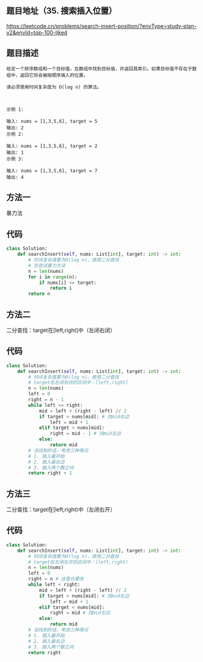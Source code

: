## 题目地址（35. 搜索插入位置）

https://leetcode.cn/problems/search-insert-position/?envType=study-plan-v2&envId=top-100-liked

## 题目描述

```
给定一个排序数组和一个目标值，在数组中找到目标值，并返回其索引。如果目标值不存在于数组中，返回它将会被按顺序插入的位置。

请必须使用时间复杂度为 O(log n) 的算法。

 

示例 1:

输入: nums = [1,3,5,6], target = 5
输出: 2
示例 2:

输入: nums = [1,3,5,6], target = 2
输出: 1
示例 3:

输入: nums = [1,3,5,6], target = 7
输出: 4
```

## 方法一

暴力法

## 代码

```python
class Solution:
    def searchInsert(self, nums: List[int], target: int) -> int:
        # 时间复杂度要为O(log n)，使用二分查找
        # 先尝试暴力方法
        n = len(nums)
        for i in range(n):
            if nums[i] >= target:
                return i
        return n
```

## 方法二

二分查找：target在[left,right]中（左闭右闭）

## 代码

```python
class Solution:
    def searchInsert(self, nums: List[int], target: int) -> int:
        # 时间复杂度要为O(log n)，使用二分查找
        # target在左闭右闭的区间中：[left,right]
        n = len(nums)
        left = 0
        right = n - 1
        while left <= right:
            mid = left + (right - left) // 2
            if target > nums[mid]: # 找mid右边
                left = mid + 1
            elif target < nums[mid]:
                right = mid - 1 # 找mid左边
            else:
                return mid
        # 没找到的话，考虑三种情况
        # 1. 插入最开始
        # 2. 插入最右边
        # 3. 插入两个数之间
        return right + 1
```

## 方法三

二分查找：target在[left,right)中（左闭右开）

## 代码

```python
class Solution:
    def searchInsert(self, nums: List[int], target: int) -> int:
        # 时间复杂度要为O(log n)，使用二分查找
        # target在左闭右开的区间中：[left,right)
        n = len(nums)
        left = 0
        right = n # 这里也要改
        while left < right:
            mid = left + (right - left) // 2
            if target > nums[mid]: # 找mid右边
                left = mid + 1
            elif target < nums[mid]:
                right = mid # 找mid左边
            else:
                return mid
        # 没找到的话，考虑三种情况
        # 1. 插入最开始
        # 2. 插入最右边
        # 3. 插入两个数之间
        return right
```
